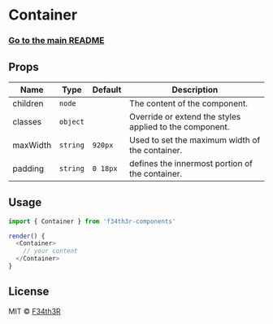 # Container

### [Go to the main README](https://github.com/F34th3R/f34th3r-components/blob/master/README.md)

## Props
| Name            | Type     | Default  | Description                                             |
| --------------- | -------- | -------- | ------------------------------------------------------- |
| children        | `node`   |          | The content of the component.                           |
| classes         | `object` |          | Override or extend the styles applied to the component. |
| maxWidth        | `string` | `920px`  | Used to set the maximum width of the container.         |
| padding         | `string` | `0 18px` | defines the innermost portion of the container.         |

## Usage
```js
import { Container } from 'f34th3r-components'

render() {
  <Container>
    // your content
  </Container>
}
```
## License

MIT © [F34th3R](https://github.com/F34th3R/f34th3r-components/blob/master/LICENSE)
